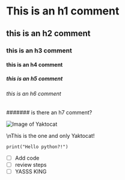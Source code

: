 # This is an h1 comment
## this is an h2 comment
### this is an h3 comment
#### this is an h4 comment
##### this is an h5 comment
###### this is an h6 comment
####### is there an h7 comment?

![Image of Yaktocat](https://octodex.github.com/images/yaktocat.png)

\nThis is the one and only Yaktocat!

```{python}
print("Hello python?!")
```

 - [ ] Add code
 - [ ] review steps
 - [ ] YASSS KING
